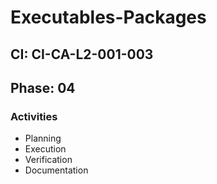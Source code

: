# Executables-Packages

## CI: CI-CA-L2-001-003
## Phase: 04

### Activities
- Planning
- Execution
- Verification
- Documentation
